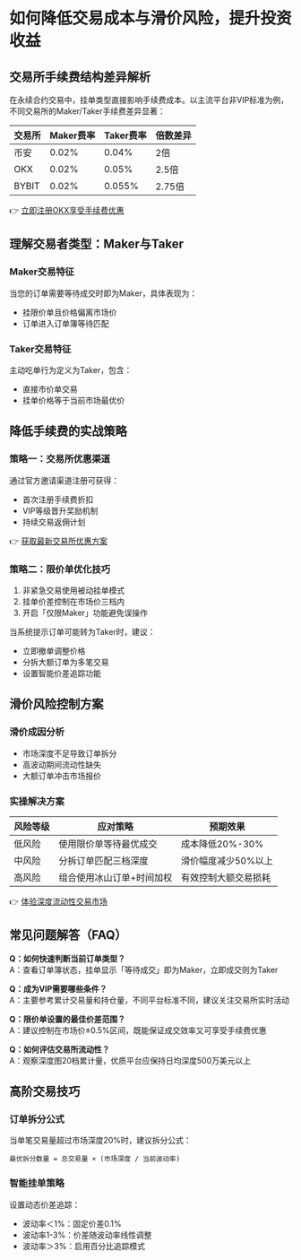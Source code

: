 # 如何降低交易成本与滑价风险，提升投资收益

## 交易所手续费结构差异解析
在永续合约交易中，挂单类型直接影响手续费成本。以主流平台非VIP标准为例，不同交易所的Maker/Taker手续费差异显著：

| 交易所 | Maker费率 | Taker费率 | 倍数差异 |
|--------|-----------|-----------|----------|
| 币安   | 0.02%     | 0.04%     | 2倍      |
| OKX    | 0.02%     | 0.05%     | 2.5倍    |
| BYBIT  | 0.02%     | 0.055%    | 2.75倍   |

👉 [立即注册OKX享受手续费优惠](https://bit.ly/okx_welcome)

## 理解交易者类型：Maker与Taker
### Maker交易特征
当您的订单需要等待成交时即为Maker，具体表现为：
- 挂限价单且价格偏离市场价
- 订单进入订单簿等待匹配

### Taker交易特征
主动吃单行为定义为Taker，包含：
- 直接市价单交易
- 挂单价格等于当前市场最优价

## 降低手续费的实战策略
### 策略一：交易所优惠渠道
通过官方邀请渠道注册可获得：
- 首次注册手续费折扣
- VIP等级晋升奖励机制
- 持续交易返佣计划

👉 [获取最新交易所优惠方案](https://bit.ly/okx_welcome)

### 策略二：限价单优化技巧
1. 非紧急交易使用被动挂单模式
2. 挂单价差控制在市场价三档内
3. 开启「仅限Maker」功能避免误操作

当系统提示订单可能转为Taker时，建议：
- 立即撤单调整价格
- 分拆大额订单为多笔交易
- 设置智能价差追踪功能

## 滑价风险控制方案
### 滑价成因分析
- 市场深度不足导致订单拆分
- 高波动期间流动性缺失
- 大额订单冲击市场报价

### 实操解决方案
| 风险等级 | 应对策略                  | 预期效果               |
|----------|---------------------------|------------------------|
| 低风险   | 使用限价单等待最优成交    | 成本降低20%-30%       |
| 中风险   | 分拆订单匹配三档深度      | 滑价幅度减少50%以上   |
| 高风险   | 组合使用冰山订单+时间加权 | 有效控制大额交易损耗  |

👉 [体验深度流动性交易市场](https://bit.ly/okx_welcome)

## 常见问题解答（FAQ）
**Q：如何快速判断当前订单类型？**  
A：查看订单簿状态，挂单显示「等待成交」即为Maker，立即成交则为Taker

**Q：成为VIP需要哪些条件？**  
A：主要参考累计交易量和持仓量，不同平台标准不同，建议关注交易所实时活动

**Q：限价单设置的最佳价差范围？**  
A：建议控制在市场价±0.5%区间，既能保证成交效率又可享受手续费优惠

**Q：如何评估交易所流动性？**  
A：观察深度图20档累计量，优质平台应保持日均深度500万美元以上

## 高阶交易技巧
### 订单拆分公式
当单笔交易量超过市场深度20%时，建议拆分公式：
```
最优拆分数量 = 总交易量 × (市场深度 / 当前波动率)
```
### 智能挂单策略
设置动态价差追踪：
- 波动率＜1%：固定价差0.1%
- 波动率1-3%：价差随波动率线性调整
- 波动率＞3%：启用百分比追踪模式
